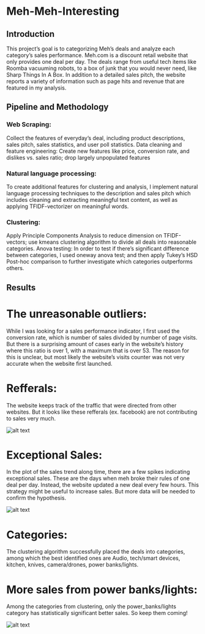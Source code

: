 # Meh-Meh-Interesting

## Introduction
This project’s goal is to categorizing Meh’s deals and analyze each category’s sales
performance. Meh.com is a discount retail website that only provides one deal per day. The
deals range from useful tech items like Roomba vacuuming robots, to a box of junk that you
would never need, like Sharp Things In A Box. In addition to a detailed sales pitch, the website
reports a variety of information such as page hits and revenue that are featured in my analysis.

## Pipeline and Methodology

### Web Scraping: 
Collect the features of everyday’s deal, including product descriptions, sales
pitch, sales statistics, and user poll statistics.
Data cleaning and feature engineering: Create new features like price, conversion rate, and
dislikes vs. sales ratio; drop largely unpopulated features

### Natural language processing: 
To create additional features for clustering and analysis, I
implement natural language processing techniques to the description and sales pitch which
includes cleaning and extracting meaningful text content, as well as applying TFIDF-vectorizer
on meaningful words.

### Clustering: 
Apply Principle Components Analysis to reduce dimension on TFIDF-vectors; use
kmeans clustering algorithm to divide all deals into reasonable categories.
Anova testing: In order to test if there’s significant difference between categories, I used oneway
anova test; and then apply Tukey’s HSD Post-hoc comparison to further investigate which
categories outperforms others.

## Results
# The unreasonable outliers: 
While I was looking for a sales performance indicator, I first used the conversion rate, which is number of sales divided by number of page visits. But there is a surprising amount of cases early in the website’s history where this ratio is over 1, with a maximum that is over 53. The reason for this is unclear, but most likely the website’s visits counter was not very accurate when the website first launched. 

# Refferals:
The website keeps track of the traffic that were directed from other websites. But it looks like these refferals (ex. facebook) are not contributing to sales very much. 

![alt text](https://raw.githubusercontent.com/ttashen/Meh-Meh-Interesting/master/pics/facebook.png)

# Exceptional Sales:
In the plot of the sales trend along time, there are a few spikes indicating exceptional sales. These are the days when meh broke their rules of one deal per day. Instead, the website updated a new deal every few hours. This strategy might be useful to increase sales. But more data will be needed to confirm the hypothesis.

![alt text](https://raw.githubusercontent.com/ttashen/Meh-Meh-Interesting/master/pics/time_series.png)

# Categories:
The clustering algorithm successfully placed the deals into categories, among which the best identified ones are Audio, tech/smart devices, kitchen, knives, camera/drones, power banks/lights.

# More sales from power banks/lights: 
Among the categories from clustering, only the power_banks/lights category has statistically significant better sales. So keep them coming!

![alt text](https://raw.githubusercontent.com/ttashen/Meh-Meh-Interesting/master/pics/boxplot.png)
